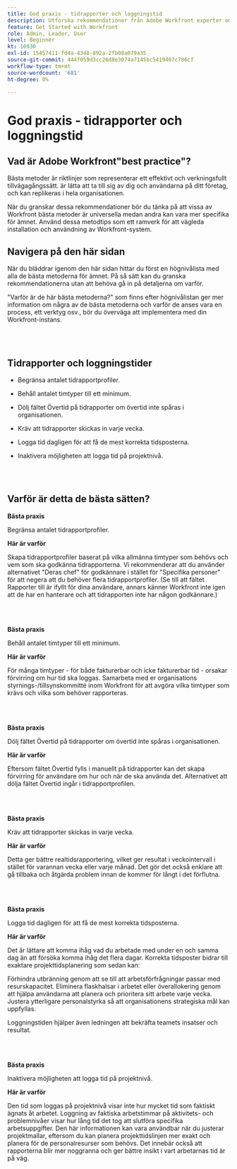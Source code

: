 ```yaml
---
title: God praxis - tidrapporter och loggningstid
description: Utforska rekommendationer från Adobe Workfront experter om hur man ställer in, hanterar och använder Workfront tidrapportprofiler, timtyper, tidrapportinställningar och tidrapporter. (Ska vara mellan 60 och 160 tecken, men är 184 tecken)
feature: Get Started with Workfront
role: Admin, Leader, User
level: Beginner
kt: 10930
exl-id: 15457411-fd4a-4348-892a-2fb08a079a35
source-git-commit: 444f059d3cc26d8e3074a7145bc5419407c786cf
workflow-type: tm+mt
source-wordcount: '681'
ht-degree: 0%

---
```


# God praxis - tidrapporter och loggningstid

## Vad är Adobe Workfront&quot;best practice&quot;?

Bästa metoder är riktlinjer som representerar ett effektivt och verkningsfullt tillvägagångssätt. är lätta att ta till sig av dig och användarna på ditt företag, och kan replikeras i hela organisationen.

När du granskar dessa rekommendationer bör du tänka på att vissa av Workfront bästa metoder är universella medan andra kan vara mer specifika för ämnet. Använd dessa metodtips som ett ramverk för att vägleda installation och användning av Workfront-system.

## Navigera på den här sidan

När du bläddrar igenom den här sidan hittar du först en högnivålista med alla de bästa metoderna för ämnet. På så sätt kan du granska rekommendationerna utan att behöva gå in på detaljerna om varför.

&quot;Varför är de här bästa metoderna?&quot; som finns efter högnivålistan ger mer information om några av de bästa metoderna och varför de anses vara en process, ett verktyg osv., bör du överväga att implementera med din Workfront-instans.

</br>
</br>


## Tidrapporter och loggningstider

* Begränsa antalet tidrapportprofiler.

* Behåll antalet timtyper till ett minimum.

* Dölj fältet Övertid på tidrapporter om övertid inte spåras i organisationen.

* Kräv att tidrapporter skickas in varje vecka.

* Logga tid dagligen för att få de mest korrekta tidsposterna.

* Inaktivera möjligheten att logga tid på projektnivå.

</br>
</br>



## Varför är detta de bästa sätten?

**Bästa praxis**

Begränsa antalet tidrapportprofiler.



**Här är varför**

Skapa tidrapportprofiler baserat på vilka allmänna timtyper som behövs och vem som ska godkänna tidrapporterna. Vi rekommenderar att du använder alternativet &quot;Deras chef&quot; för godkännare i stället för &quot;Specifika personer&quot; för att negera att du behöver flera tidrapportprofiler. (Se till att fältet Rapporter till är ifyllt för dina användare, annars känner Workfront inte igen att de har en hanterare och att tidrapporten inte har någon godkännare.)

</br>
</br>

**Bästa praxis**

Behåll antalet timtyper till ett minimum.



**Här är varför**

För många timtyper - för både fakturerbar och icke fakturerbar tid - orsakar förvirring om hur tid ska loggas. Samarbeta med er organisations styrnings-/tillsynskommitté inom Workfront för att avgöra vilka timtyper som krävs och vilka som behöver rapporteras.

</br>
</br>

**Bästa praxis**

Dölj fältet Övertid på tidrapporter om övertid inte spåras i organisationen.



**Här är varför**

Eftersom fältet Övertid fylls i manuellt på tidrapporter kan det skapa förvirring för användare om hur och när de ska använda det. Alternativet att dölja fältet Övertid ingår i tidrapportprofilen.

</br>
</br>

**Bästa praxis**

Kräv att tidrapporter skickas in varje vecka.



**Här är varför**

Detta ger bättre realtidsrapportering, vilket ger resultat i veckointervall i stället för varannan vecka eller varje månad. Det gör det också enklare att gå tillbaka och åtgärda problem innan de kommer för långt i det förflutna.

</br>
</br>

**Bästa praxis**

Logga tid dagligen för att få de mest korrekta tidsposterna.



**Här är varför**

Det är lättare att komma ihåg vad du arbetade med under en och samma dag än att försöka komma ihåg det flera dagar. Korrekta tidsposter bidrar till exaktare projekttidsplanering som sedan kan:

Förhindra utbränning genom att se till att arbetsförfrågningar passar med resurskapacitet.
Eliminera flaskhalsar i arbetet eller överallokering genom att hjälpa användarna att planera och prioritera sitt arbete varje vecka.
Justera ytterligare personalstyrka så att organisationens strategiska mål kan uppfyllas.


Loggningstiden hjälper även ledningen att bekräfta teamets insatser och resultat.

</br>
</br>

**Bästa praxis**

Inaktivera möjligheten att logga tid på projektnivå.



**Här är varför**

Den tid som loggas på projektnivå visar inte hur mycket tid som faktiskt ägnats åt arbetet. Loggning av faktiska arbetstimmar på aktivitets- och problemnivåer visar hur lång tid det tog att slutföra specifika arbetsuppgifter. Den här informationen kan vara användbar när du justerar projektmallar, eftersom du kan planera projekttidslinjen mer exakt och planera för de personalresurser som behövs. Det innebär också att rapporterna blir mer noggranna och ger bättre insikt i vart arbetarnas tid är på väg.

